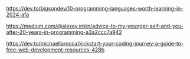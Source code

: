 https://dev.to/bigsondev/10-programming-languages-worth-learning-in-2024-afa

https://medium.com/@alexey.inkin/advice-to-my-younger-self-and-you-after-20-years-in-programming-a3a2ccc7a942

https://dev.to/michaellarocca/kickstart-your-coding-journey-a-guide-to-free-web-development-resources-428b
